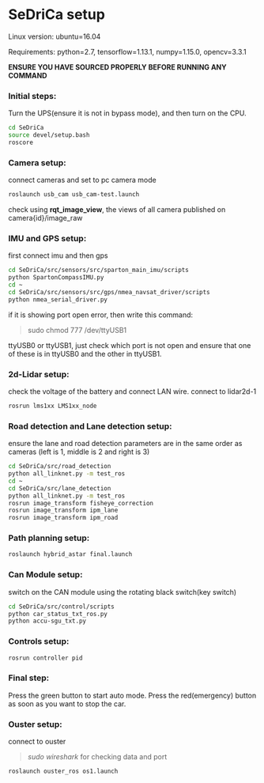 # SeDriCa setup
Linux version: ubuntu=16.04

Requirements: python=2.7, tensorflow=1.13.1, numpy=1.15.0, opencv=3.3.1

**ENSURE YOU HAVE SOURCED PROPERLY BEFORE RUNNING ANY COMMAND**

### Initial steps:
Turn the UPS(ensure it is not in bypass mode), and then turn on the CPU.

```bash
cd SeDriCa
source devel/setup.bash 
roscore
```

### Camera setup:
connect cameras and set to pc camera mode
```bash
roslaunch usb_cam usb_cam-test.launch
```
check using **rqt_image_view**, the views of all camera published on camera{id}/image_raw

### IMU and GPS setup:
first connect imu and then gps
```bash
cd SeDriCa/src/sensors/src/sparton_main_imu/scripts
python SpartonCompassIMU.py
cd ~
cd SeDriCa/src/sensors/src/gps/nmea_navsat_driver/scripts
python nmea_serial_driver.py
```

if it is showing port open error, then write this command:
>sudo chmod 777 /dev/ttyUSB1

ttyUSB0 or ttyUSB1, just check which port is not open and ensure that one of these is in ttyUSB0 and the other in ttyUSB1.

### 2d-Lidar setup:

check the voltage of the battery and connect LAN wire. connect to lidar2d-1

```bash
rosrun lms1xx LMS1xx_node
```

### Road detection and Lane detection setup:

ensure the lane and road detection parameters are in the same order as cameras (left is 1, middle is 2 and right is 3)

```bash
cd SeDriCa/src/road_detection
python all_linknet.py -m test_ros
cd ~
cd SeDriCa/src/lane_detection
python all_linknet.py -m test_ros
rosrun image_transform fisheye_correction
rosrun image_transform ipm_lane
rosrun image_transform ipm_road
```

### Path planning setup:
```bash
roslaunch hybrid_astar final.launch 
```

### Can Module setup:

switch on the CAN module using the rotating black switch(key switch)
```bash
cd SeDriCa/src/control/scripts 
python car_status_txt_ros.py
python accu-sgu_txt.py
```

### Controls setup:
```bash
rosrun controller pid 
```

### Final step:

Press the green button to start auto mode. Press the red(emergency) button as soon as you want to stop the car.

### Ouster setup:
connect to ouster
> *sudo wireshark* for checking data and port
```bash
roslaunch ouster_ros os1.launch
```

